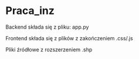 # Praca_inz

Backend składa się z pliku: app.py

Frontend składa się z plików z zakończeniem .css/.js

Pliki źródłowe z rozszerzeniem .shp
